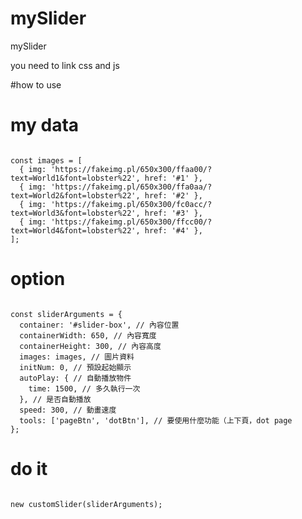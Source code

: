 # mySlider
mySlider  

you need to link css and js  
<link rel="stylesheet" href="/css/main.css">  
<script src="./js/slider.js"></script>  

#how to use  



# my data
<pre><code>
const images = [  
  { img: 'https://fakeimg.pl/650x300/ffaa00/?text=World1&font=lobster%22', href: '#1' },  
  { img: 'https://fakeimg.pl/650x300/ffa0aa/?text=World2&font=lobster%22', href: '#2' },  
  { img: 'https://fakeimg.pl/650x300/fc0acc/?text=World3&font=lobster%22', href: '#3' },  
  { img: 'https://fakeimg.pl/650x300/ffcc00/?text=World4&font=lobster%22', href: '#4' },  
];  
</pre></code>


# option  
<pre><code>
const sliderArguments = {  
  container: '#slider-box', // 內容位置  
  containerWidth: 650, // 內容寬度  
  containerHeight: 300, // 內容高度  
  images: images, // 圖片資料  
  initNum: 0, // 預設起始顯示  
  autoPlay: { // 自動播放物件  
    time: 1500, // 多久執行一次  
  }, // 是否自動播放  
  speed: 300, // 動畫速度  
  tools: ['pageBtn', 'dotBtn'], // 要使用什麼功能（上下頁，dot page  
};  
</pre></code>

# do it  
<pre><code>
new customSlider(sliderArguments);  
</pre></code>

